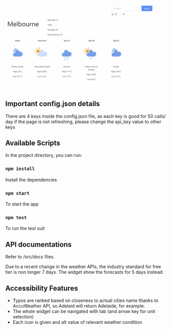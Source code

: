 
![Alt Text](public/ChooseLocation.gif)

## Important config.json details
There are 4 keys inside the config.json file, as each key is good for 50 calls/ day
if the page is not refreshing, please change the api_key value to other keys

## Available Scripts

In the project directory, you can run:
### `npm install`
Install the dependencies

### `npm start`
To start the app 

### `npm test`
To run the test suit

## API documentations 
Refer to /src/docs files.

Due to a recent change in the weather APIs, the industry standard for free tier is non longer 7 days.
The widget show the forecasts for 5 days instead.


## Accessibility Features
<ul>
<li>Typos are ranked based on closeness to actual cities name thanks to AccuWeather API, so Adelaid will return Adelaide, for example.
<li>The whole widget can be navigated with tab (and arrow key for unit selection)
<li>Each icon is given and alt value of relevant weather condition </ul>